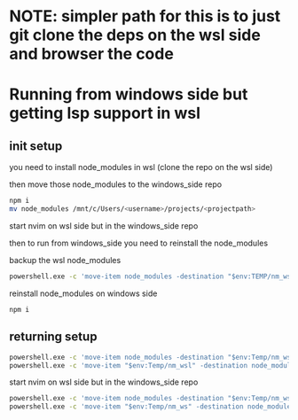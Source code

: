# NOTE: simpler path for this is to just git clone the deps on the wsl side and browser the code

# Running from windows side but getting lsp support in wsl

## init setup

you need to install node_modules in wsl (clone the repo on the wsl side)

then move those node_modules to the windows_side repo

```bash
npm i
mv node_modules /mnt/c/Users/<username>/projects/<projectpath>
```

start nvim on wsl side but in the windows_side repo

then to run from windows_side you need to reinstall the node_modules

backup the wsl node_modules

```bash
powershell.exe -c 'move-item node_modules -destination "$env:TEMP/nm_wsl"'
```

reinstall node_modules on windows side

```pwsh
npm i
```

## returning setup

```bash
powershell.exe -c 'move-item node_modules -destination "$env:Temp/nm_ws"'
powershell.exe -c 'move-item "$env:Temp/nm_wsl" -destination node_modules'
```

start nvim on wsl side but in the windows_side repo

```bash
powershell.exe -c 'move-item node_modules -destination "$env:Temp/nm_wsl"'
powershell.exe -c 'move-item "$env:Temp/nm_ws" -destination node_modules'
```

